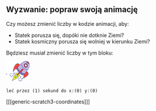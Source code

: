 ## Wyzwanie: popraw swoją animację

Czy możesz zmienić liczby w kodzie animacji, aby:

+ Statek porusza się, dopóki nie dotknie Ziemi?
+ Statek kosmiczny porusza się wolniej w kierunku Ziemi?

Będziesz musiał zmienić liczby w tym bloku:

![Duszek Rocketship](images/sprite-spaceship.png)

```blocks3
leć przez (1) sekund do x:(0) y:(0)
```

[[[generic-scratch3-coordinates]]]